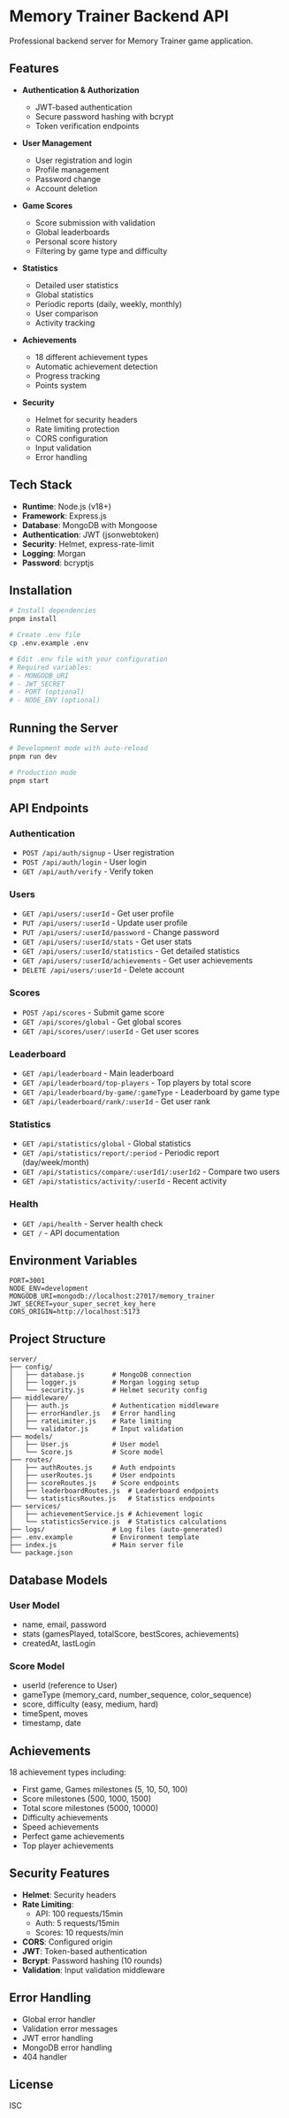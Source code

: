 # Memory Trainer Backend API

Professional backend server for Memory Trainer game application.

## Features

- **Authentication & Authorization**
  - JWT-based authentication
  - Secure password hashing with bcrypt
  - Token verification endpoints

- **User Management**
  - User registration and login
  - Profile management
  - Password change
  - Account deletion

- **Game Scores**
  - Score submission with validation
  - Global leaderboards
  - Personal score history
  - Filtering by game type and difficulty

- **Statistics**
  - Detailed user statistics
  - Global statistics
  - Periodic reports (daily, weekly, monthly)
  - User comparison
  - Activity tracking

- **Achievements**
  - 18 different achievement types
  - Automatic achievement detection
  - Progress tracking
  - Points system

- **Security**
  - Helmet for security headers
  - Rate limiting protection
  - CORS configuration
  - Input validation
  - Error handling

## Tech Stack

- **Runtime**: Node.js (v18+)
- **Framework**: Express.js
- **Database**: MongoDB with Mongoose
- **Authentication**: JWT (jsonwebtoken)
- **Security**: Helmet, express-rate-limit
- **Logging**: Morgan
- **Password**: bcryptjs

## Installation

```bash
# Install dependencies
pnpm install

# Create .env file
cp .env.example .env

# Edit .env file with your configuration
# Required variables:
# - MONGODB_URI
# - JWT_SECRET
# - PORT (optional)
# - NODE_ENV (optional)
```

## Running the Server

```bash
# Development mode with auto-reload
pnpm run dev

# Production mode
pnpm start
```

## API Endpoints

### Authentication
- `POST /api/auth/signup` - User registration
- `POST /api/auth/login` - User login
- `GET /api/auth/verify` - Verify token

### Users
- `GET /api/users/:userId` - Get user profile
- `PUT /api/users/:userId` - Update user profile
- `PUT /api/users/:userId/password` - Change password
- `GET /api/users/:userId/stats` - Get user stats
- `GET /api/users/:userId/statistics` - Get detailed statistics
- `GET /api/users/:userId/achievements` - Get user achievements
- `DELETE /api/users/:userId` - Delete account

### Scores
- `POST /api/scores` - Submit game score
- `GET /api/scores/global` - Get global scores
- `GET /api/scores/user/:userId` - Get user scores

### Leaderboard
- `GET /api/leaderboard` - Main leaderboard
- `GET /api/leaderboard/top-players` - Top players by total score
- `GET /api/leaderboard/by-game/:gameType` - Leaderboard by game type
- `GET /api/leaderboard/rank/:userId` - Get user rank

### Statistics
- `GET /api/statistics/global` - Global statistics
- `GET /api/statistics/report/:period` - Periodic report (day/week/month)
- `GET /api/statistics/compare/:userId1/:userId2` - Compare two users
- `GET /api/statistics/activity/:userId` - Recent activity

### Health
- `GET /api/health` - Server health check
- `GET /` - API documentation

## Environment Variables

```env
PORT=3001
NODE_ENV=development
MONGODB_URI=mongodb://localhost:27017/memory_trainer
JWT_SECRET=your_super_secret_key_here
CORS_ORIGIN=http://localhost:5173
```

## Project Structure

```
server/
├── config/
│   ├── database.js       # MongoDB connection
│   ├── logger.js         # Morgan logging setup
│   └── security.js       # Helmet security config
├── middleware/
│   ├── auth.js           # Authentication middleware
│   ├── errorHandler.js   # Error handling
│   ├── rateLimiter.js    # Rate limiting
│   └── validator.js      # Input validation
├── models/
│   ├── User.js           # User model
│   └── Score.js          # Score model
├── routes/
│   ├── authRoutes.js     # Auth endpoints
│   ├── userRoutes.js     # User endpoints
│   ├── scoreRoutes.js    # Score endpoints
│   ├── leaderboardRoutes.js  # Leaderboard endpoints
│   └── statisticsRoutes.js   # Statistics endpoints
├── services/
│   ├── achievementService.js # Achievement logic
│   └── statisticsService.js  # Statistics calculations
├── logs/                 # Log files (auto-generated)
├── .env.example          # Environment template
├── index.js              # Main server file
└── package.json
```

## Database Models

### User Model
- name, email, password
- stats (gamesPlayed, totalScore, bestScores, achievements)
- createdAt, lastLogin

### Score Model
- userId (reference to User)
- gameType (memory_card, number_sequence, color_sequence)
- score, difficulty (easy, medium, hard)
- timeSpent, moves
- timestamp, date

## Achievements

18 achievement types including:
- First game, Games milestones (5, 10, 50, 100)
- Score milestones (500, 1000, 1500)
- Total score milestones (5000, 10000)
- Difficulty achievements
- Speed achievements
- Perfect game achievements
- Top player achievements

## Security Features

- **Helmet**: Security headers
- **Rate Limiting**: 
  - API: 100 requests/15min
  - Auth: 5 requests/15min
  - Scores: 10 requests/min
- **CORS**: Configured origin
- **JWT**: Token-based authentication
- **Bcrypt**: Password hashing (10 rounds)
- **Validation**: Input validation middleware

## Error Handling

- Global error handler
- Validation error messages
- JWT error handling
- MongoDB error handling
- 404 handler

## License

ISC

